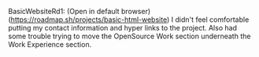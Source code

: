 BasicWebsiteRd1: (Open in default browser) (https://roadmap.sh/projects/basic-html-website)
   I didn't feel comfortable putting my contact information and hyper links to the project. 
   Also had some trouble trying to move the OpenSource Work section underneath the Work Experience
   section.